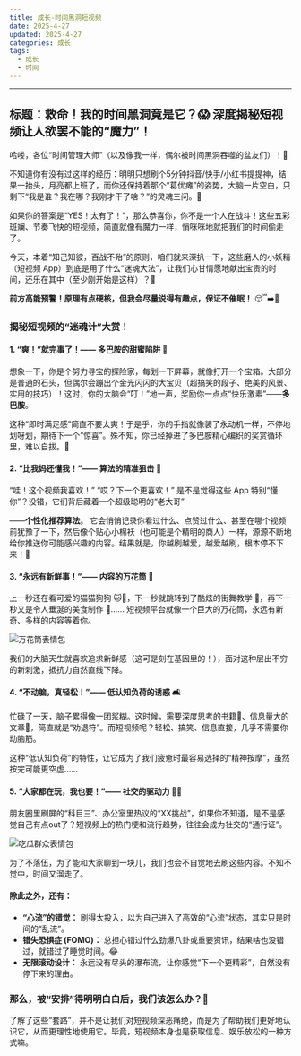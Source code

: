 ```yaml
---
title: 成长-时间黑洞短视频
date: 2025-4-27
updated: 2025-4-27
categories: 成长
tags:
  - 成长
  - 时间
---
```


---

## 标题：救命！我的时间黑洞竟是它？😱 深度揭秘短视频让人欲罢不能的“魔力”！

哈喽，各位“时间管理大师”（以及像我一样，偶尔被时间黑洞吞噬的盆友们）！👋

不知道你有没有过这样的经历：明明只想刷个5分钟抖音/快手/小红书提提神，结果一抬头，月亮都上班了，而你还保持着那个“葛优瘫”的姿势，大脑一片空白，只剩下“我是谁？我在哪？我刚才干了啥？”的灵魂三问。🤔

如果你的答案是“YES！太有了！”，那么恭喜你，你不是一个人在战斗！这些五彩斑斓、节奏飞快的短视频，简直就像有魔力一样，悄咪咪地就把我们的时间偷走了。

今天，本着“知己知彼，百战不殆”的原则，咱们就来深扒一下，这些磨人的小妖精（短视频 App）到底是用了什么“迷魂大法”，让我们心甘情愿地献出宝贵的时间，还乐在其中（至少刚开始是这样）？🧐

**前方高能预警！原理有点硬核，但我会尽量说得有趣点，保证不催眠！** 😴➡️🤩

### 揭秘短视频的“迷魂计”大赏！

#### 1. “爽！”就完事了！—— 多巴胺的甜蜜陷阱 🍭

想象一下，你是个努力寻宝的探险家，每划一下屏幕，就像打开一个宝箱。大部分是普通的石头，但偶尔会蹦出个金光闪闪的大宝贝（超搞笑的段子、绝美的风景、实用的技巧）！这时，你的大脑会“叮！”地一声，奖励你一点点“快乐激素”——**多巴胺**。


这种“即时满足感”简直不要太爽！于是乎，你的手指就像装了永动机一样，不停地划呀划，期待下一个“惊喜”。殊不知，你已经掉进了多巴胺精心编织的奖赏循环里，难以自拔。🔁

#### 2. “比我妈还懂我！”—— 算法的精准狙击 🎯

“哇！这个视频我喜欢！” “哎？下一个更喜欢！” 是不是觉得这些 App 特别“懂你”？没错，它们背后藏着一个超级聪明的“老大哥”

——**个性化推荐算法**。
它会悄悄记录你看过什么、点赞过什么、甚至在哪个视频前犹豫了一下，然后像个贴心小棉袄（也可能是个精明的商人）一样，源源不断地给你推送你可能感兴趣的内容。结果就是，你越刷越爱，越爱越刷，根本停不下来！🤯

#### 3. “永远有新鲜事！”—— 内容的万花筒 🌈

上一秒还在看可爱的猫猫狗狗 🐱🐶，下一秒就跳转到了酷炫的街舞教学 🕺，再下一秒又是令人垂涎的美食制作 🍜…… 短视频平台就像一个巨大的万花筒，永远有新奇、多样的内容等着你。

![万花筒表情包](https://img.icons8.com/plasticine/100/000000/confetti.png)

我们的大脑天生就喜欢追求新鲜感（这可是刻在基因里的！），面对这种层出不穷的新刺激，抵抗力自然直线下降。

#### 4. “不动脑，真轻松！”—— 低认知负荷的诱惑 🛋️

忙碌了一天，脑子累得像一团浆糊。这时候，需要深度思考的书籍📖、信息量大的文章📝，简直就是“劝退符”。而短视频呢？轻松、搞笑、信息直接，几乎不需要你动脑筋。

这种“低认知负荷”的特性，让它成为了我们疲惫时最容易选择的“精神按摩”，虽然按完可能更空虚……

#### 5. “大家都在玩，我也要！”—— 社交的驱动力 👯‍♀️

朋友圈里刷屏的“科目三”、办公室里热议的“XX挑战”，如果你不知道，是不是感觉自己有点out了？短视频上的热门梗和流行趋势，往往会成为社交的“通行证”。

![吃瓜群众表情包](https://img.icons8.com/color/96/000000/popcorn.png)

为了不落伍，为了能和大家聊到一块儿，我们也会不自觉地去刷这些内容。不知不觉中，时间又溜走了。

#### 除此之外，还有：

*   **“心流”的错觉：** 刷得太投入，以为自己进入了高效的“心流”状态，其实只是时间的“乱流”。
*   **错失恐惧症 (FOMO)：** 总担心错过什么劲爆八卦或重要资讯，结果啥也没错过，就错过了睡觉时间。😂
*   **无限滚动设计：** 永远没有尽头的瀑布流，让你感觉“下一个更精彩”，自然没有停下来的理由。

### 那么，被“安排”得明明白白后，我们该怎么办？🤔

了解了这些“套路”，并不是让我们对短视频深恶痛绝，而是为了帮助我们更好地认识它，从而更理性地使用它。毕竟，短视频本身也是获取信息、娱乐放松的一种方式嘛。


